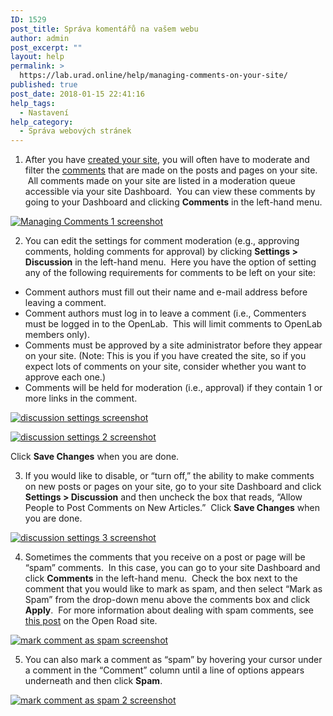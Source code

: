 ```yaml
---
ID: 1529
post_title: Správa komentářů na vašem webu
author: admin
post_excerpt: ""
layout: help
permalink: >
  https://lab.urad.online/help/managing-comments-on-your-site/
published: true
post_date: 2018-01-15 22:41:16
help_tags:
  - Nastavení
help_category:
  - Správa webových stránek
---
```

1. After you have <a title="Who can build a Site?" href="https://lab.urad.online/help/who-can-build-a-site/">created your site</a>, you will often have to moderate and filter the <a title="Commenting on a Site" href="https://lab.urad.online/help/commenting-on-a-site/">comments</a> that are made on the posts and pages on your site.  All comments made on your site are listed in a moderation queue accessible via your site Dashboard.  You can view these comments by going to your Dashboard and clicking <strong>Comments</strong> in the left-hand menu.

<a href="https://lab.urad.online/wp-content/uploads/2012/08/Managing_Comments1.png"><img class="alignnone wp-image-3155 size-full" src="https://openlab.citytech.cuny.edu/wp-content/uploads/2012/08/Managing_Comments1.png" alt="Managing Comments 1 screenshot" /></a>

2. You can edit the settings for comment moderation (e.g., approving comments, holding comments for approval) by clicking <strong>Settings &gt; Discussion</strong> in the left-hand menu.  Here you have the option of setting any of the following requirements for comments to be left on your site:
<ul>
 	<li>Comment authors must fill out their name and e-mail address before leaving a comment.</li>
 	<li>Comment authors must log in to leave a comment (i.e., Commenters must be logged in to the OpenLab.  This will limit comments to OpenLab members only).</li>
 	<li>Comments must be approved by a site administrator before they appear on your site. (Note: This is you if you have created the site, so if you expect lots of comments on your site, consider whether you want to approve each one.)</li>
 	<li>Comments will be held for moderation (i.e., approval) if they contain 1 or more links in the comment.</li>
</ul>
<a href="https://lab.urad.online/wp-content/uploads/2012/08/Managing_Comments2.png"><img class="alignnone wp-image-3156 size-full" src="https://openlab.citytech.cuny.edu/wp-content/uploads/2012/08/Managing_Comments2.png" alt="discussion settings screenshot" /></a>

<a href="https://lab.urad.online/wp-content/uploads/2012/08/Managing_Comments3.png"><img class="alignnone wp-image-3157 size-full" src="https://openlab.citytech.cuny.edu/wp-content/uploads/2012/08/Managing_Comments3.png" alt="discussion settings 2 screenshot" /></a>

Click <strong>Save Changes</strong> when you are done.

3. If you would like to disable, or “turn off,” the ability to make comments on new posts or pages on your site, go to your site Dashboard and click<strong> Settings &gt; Discussion</strong> and then uncheck the box that reads, “Allow People to Post Comments on New Articles.”  Click <strong>Save Changes</strong> when you are done.

<a href="https://lab.urad.online/wp-content/uploads/2012/08/Managing_Comments4.png"><img class="alignnone wp-image-3158 size-full" src="https://openlab.citytech.cuny.edu/wp-content/uploads/2012/08/Managing_Comments4.png" alt="discussion settings 3 screenshot" /></a>

4. Sometimes the comments that you receive on a post or page will be “spam” comments.  In this case, you can go to your site Dashboard and click <strong>Comments</strong> in the left-hand menu.  Check the box next to the comment that you would like to mark as spam, and then select “Mark as Spam” from the drop-down menu above the comments box and click <strong>Apply</strong>.  For more information about dealing with spam comments, see <a href="https://lab.urad.online/openroad/2012/07/09/this-week-in-the-openlab-july-10th-edition" target="_blank" rel="noopener">this post</a> on the Open Road site.

<a href="https://lab.urad.online/wp-content/uploads/2012/08/Managing_Comments5.png"><img class="alignnone wp-image-3159 size-full" src="https://openlab.citytech.cuny.edu/wp-content/uploads/2012/08/Managing_Comments5.png" alt="mark comment as spam screenshot" /></a>

5. You can also mark a comment as “spam” by hovering your cursor under a comment in the “Comment” column until a line of options appears underneath and then click <strong>Spam</strong>.

<a href="https://lab.urad.online/wp-content/uploads/2012/08/Managing_Comments6.png"><img class="alignnone wp-image-3160 size-full" title="Managing_Comments6" src="https://openlab.citytech.cuny.edu/wp-content/uploads/2012/08/Managing_Comments6.png" alt="mark comment as spam 2 screenshot" /></a>